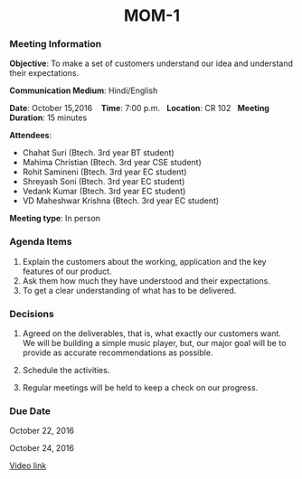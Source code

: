 

<div align=center>
<h1>MOM-1</h1>
</div>


### Meeting Information

**Objective**: To make a set of customers understand our idea and understand their expectations.

**Communication Medium**: Hindi/English

**Date**: October 15,2016 &nbsp;&nbsp; **Time**: 7:00 p.m.&nbsp;&nbsp; **Location**: CR 102&nbsp;&nbsp; **Meeting Duration**: 15 minutes



**Attendees**:

- Chahat Suri (Btech. 3rd year BT student)
- Mahima Christian (Btech. 3rd year CSE student)
- Rohit Samineni (Btech. 3rd year EC student)
- Shreyash Soni (Btech. 3rd year EC student)
- Vedank Kumar (Btech. 3rd year EC student)
- VD Maheshwar Krishna (Btech. 3rd year EC student)



**Meeting type**: In person





### Agenda Items

1. Explain the customers about the working, application and the key features of our product.
2. Ask them how much they have understood and their expectations.
3. To get a clear understanding of what has to be delivered.



### Decisions

1. Agreed on the deliverables, that is, what exactly our customers want. We will be building a simple music player, but, our major goal will be to provide as accurate recommendations as possible.

2. Schedule the activities.

3. Regular meetings will be held to keep a check on our progress.



### Due Date

October 22, 2016

October 24, 2016


[Video link](https://www.youtube.com/watch?v=XHVl3E5rB2o)
